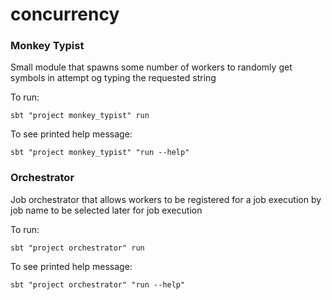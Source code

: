 # concurrency

### Monkey Typist

Small module that spawns some number of workers to randomly get symbols in attempt og typing the requested string

To run:

```
sbt "project monkey_typist" run
```

To see printed help message:

```
sbt "project monkey_typist" "run --help"
```


### Orchestrator

Job orchestrator that allows workers to be registered for a job execution by job name to be selected later for job execution

To run:

```
sbt "project orchestrator" run
```

To see printed help message:

```
sbt "project orchestrator" "run --help"
```


